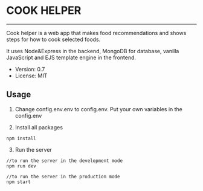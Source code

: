 # COOK HELPER

---

Cook helper is a web app that makes food recommendations and shows steps for how to cook selected foods.

It uses Node&Express in the backend, MongoDB for database, vanilla JavaScript and EJS template engine in the frontend.

- Version: 0.7
- License: MIT

## Usage

1. Change config.env.env to config.env. Put your own variables in the config.env

2. Install all packages

```
npm install
```

3. Run the server

```
//to run the server in the development mode
npm run dev

//to run the server in the production mode
npm start
```
